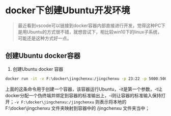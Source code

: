 # docker下创建Ubuntu开发环境

> 最近看到vscode可以链接到docker容器内部直接进行开发，觉得这种PC下是用Ubuntu的方式很不错，就想尝试下，相比较win10下的linux子系统，可能还是这种方式好一点。

## 创建Ubuntu docker容器

1. 创建Ubuntu docker 容器

```bash
docker run -it -v F:\docker\jingchenxu:/jingchenxu -p 23:22 -p 5000:5000 -p 5001:5001 -p 5002:5002 -p 5003:5003 --name ubuntu ubuntu bash
```

上面的这条命令用于创建一个容器，该容器运行Ubuntu，-it是第一个参数，-t让docker分配一个伪终端并绑定到容器的标准输出上，-i则让容器的标准输入保持打开；`-v F:\docker\jingchenxu:/jingchenxu` 则表示将本地的 F:\docker\jingchenxu 文件夹映射到容器中的 /jingchenxu 文件夹当中；


